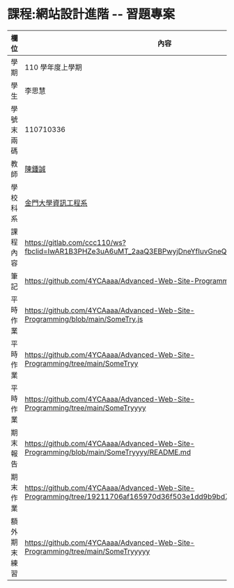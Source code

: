 # 課程:網站設計進階 -- 習題專案

欄位   | 內容
---------|--------
學期 | 110 學年度上學期
學生 |  李思慧
學號末兩碼 | 110710336
教師 | [陳鍾誠](https://www.nqu.edu.tw/educsie/index.php?act=blog&code=list&ids=4)
學校科系 | [金門大學資訊工程系](https://www.nqu.edu.tw/educsie/index.php)
課程內容 | https://gitlab.com/ccc110/ws?fbclid=IwAR1B3PHZe3uA6uMT_2aaQ3EBPwyjDneYfIuvGneQLjLpLnn2e8LEqho6qVA
筆記 | https://github.com/4YCAaaa/Advanced-Web-Site-Programming/wiki
平時作業 | https://github.com/4YCAaaa/Advanced-Web-Site-Programming/blob/main/SomeTry.js
平時作業 | https://github.com/4YCAaaa/Advanced-Web-Site-Programming/tree/main/SomeTryy
平時作業 | https://github.com/4YCAaaa/Advanced-Web-Site-Programming/tree/main/SomeTryyyy
期末報告 | https://github.com/4YCAaaa/Advanced-Web-Site-Programming/blob/main/SomeTryyyy/README.md
期末作業 | https://github.com/4YCAaaa/Advanced-Web-Site-Programming/tree/19211706af165970d36f503e1dd9b9bd7b05d663/SomeTryyyy
額外期末練習 | https://github.com/4YCAaaa/Advanced-Web-Site-Programming/tree/main/SomeTryyyyy
